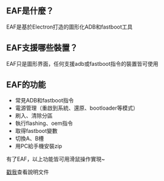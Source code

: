 

## EAF是什麼？
EAF是基於Electron打造的圖形化ADB和fastboot工具

## EAF支援哪些裝置？
EAF只是圖形界面，任何支援adb或fastboot指令的裝置皆可使用

## EAF的功能
- 常見ADB和fastboot指令
- 電源管理（重啟到系統、還原、bootloader等模式）
- 刷入、清除分區
- 執行flashing、oem指令
- 取得fastboot變數
- 切換A、B槽
- 用PC給手機安裝zip

有了EAF，以上功能皆可用滑鼠操作實現~

[戳我](https://ryantsui1109.github.io/eaf_web_zh/docs)查看說明文件